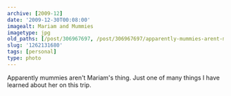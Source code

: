 ```yaml
---
archive: [2009-12]
date: '2009-12-30T00:08:00'
imagealt: Mariam and Mummies
imagetype: jpg
old_paths: [/post/306967697, /post/306967697/apparently-mummies-arent-mariams-thing-just-one]
slug: '1262131680'
tags: [personal]
type: photo
---
```


Apparently mummies aren't Mariam's thing. Just one of many things I have
learned about her on this trip.

